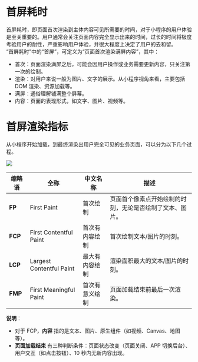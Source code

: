 
# 首屏耗时
首屏耗时，即页面首次渲染到主体内容可见所需要的时间，对于小程序的用户体验是至关重要的。用户通常会关注页面内容完全显示出来的时间，过长的时间将极度考验用户的耐性，严重影响用户体验，并很大程度上决定了用户的去和留。<br />“首屏耗时”中的“首屏”，可定义为“页面首次渲染满屏内容”，其中：

- 首次：页面渲染满屏之后，可能会因用户操作或业务需要更新内容，只关注第一次的绘制。
- 渲染：对用户来说一般为图片、文字的展示。从小程序视角来看，主要包括 DOM 渲染、资源加载等。
- 满屏：通俗理解铺满整个屏幕。
- 内容：页面的表现形式，如文字、图片、视频等。

# 首屏渲染指标
从小程序开始加载，到最终渲染出用户完全可见的业务页面，可以分为以下几个过程。

![](https://lark-assets-prod-aliyun.oss-accelerate.aliyuncs.com/lark/0/2023/png/25656752/1674028726582-1f7bf262-5067-4701-a420-1212ca07b7ee.png?OSSAccessKeyId=LTAI4GGhPJmQ4HWCmhDAn4F5&Expires=1676279930&Signature=6YdutwCM9dEXIxWvIg%2F37RtZkfM%3D&x-oss-process=image%2Fresize%2Cw_1380&response-content-disposition=inline)

| **缩略语** | **全称** | **中文名称** | **描述** |
| --- | --- | --- | --- |
| **FP** | First Paint | 首次绘制 | 页面首个像素点开始绘制的时刻，无论是否绘制了文本、图片。 |
| **FCP** | First Contentful Paint | 首次有内容绘制 | 首次绘制文本/图片的时刻。 |
| **LCP** | Largest Contentful Paint | 最大有内容绘制 | 渲染面积最大的文本/图片的时刻。 |
| **FMP** | First Meaningful Paint | 首次有意义绘制 | 页面加载结束前最后一次渲染。 |

**说明**：

- 对于 FCP，**内容** 指的是文本、图片、原生组件（如视频、Canvas、地图等）。
- **页面加载结束** 有三种判断条件：页面状态改变（页面关闭、APP 切换后台）、用户交互（如点击按钮）、10 秒内无新内容出现。
